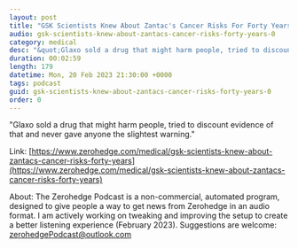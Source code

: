 ```yaml
---
layout: post
title: "GSK Scientists Knew About Zantac's Cancer Risks For Forty Years "
audio: gsk-scientists-knew-about-zantacs-cancer-risks-forty-years-0
category: medical
desc: "&quot;Glaxo sold a drug that might harm people, tried to discount evidence of that and never gave anyone the slightest warning.&quot; "
duration: 00:02:59
length: 179
datetime: Mon, 20 Feb 2023 21:30:00 +0000
tags: podcast
guid: gsk-scientists-knew-about-zantacs-cancer-risks-forty-years-0
order: 0
---
```

&quot;Glaxo sold a drug that might harm people, tried to discount evidence of that and never gave anyone the slightest warning.&quot; 

Link: [https://www.zerohedge.com/medical/gsk-scientists-knew-about-zantacs-cancer-risks-forty-years](https://www.zerohedge.com/medical/gsk-scientists-knew-about-zantacs-cancer-risks-forty-years)

About: The Zerohedge Podcast is a non-commercial, automated program, designed to give people a way to get news from Zerohedge in an audio format.  I am actively working on tweaking and improving the setup to create a better listening experience (February 2023).  Suggestions are welcome: [zerohedgePodcast@outlook.com](mailto:zerohedgePodcast@outlook.com)
